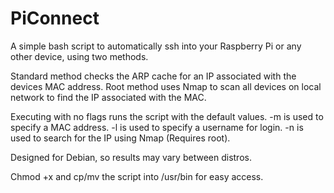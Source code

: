 # PiConnect
A simple bash script to automatically ssh into your Raspberry Pi or any other device, using two methods.

Standard method checks the ARP cache for an IP associated with the devices MAC address.
Root method uses Nmap to scan all devices on local network to find the IP associated with the MAC.

Executing with no flags runs the script with the default values.
-m is used to specify a MAC address.
-l is used to specify a username for login.
-n is used to search for the IP using Nmap (Requires root).

Designed for Debian, so results may vary between distros.

Chmod +x and cp/mv the script into /usr/bin for easy access.

